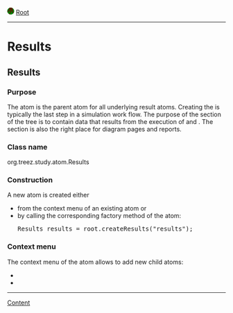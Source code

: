 ![](../../../icons/root.png) [Root](../root.md)

----

# Results

<H2>Results</H2>

<H3>Purpose</H3>

The <a class="results"></a> atom is the parent atom for all underlying result atoms. Creating the <a class="results"></a> is 
typically the last step in a simulation work flow. The purpose of the <a class="results"></a> section of the tree is to contain
data that results from the execution of <a class="models"></a> and <a class="studies"></a>. The <a class="results"></a> section 
is also the right place for diagram pages and reports.  

<H3>Class name</H3>

org.treez.study.atom.Results

<H3>Construction</H3>

A new <a class="results"></a> atom is created either 
<ul>
	<li>from the context menu of an existing <a class="root"></a> atom or 
	</li>
	<li>by calling the corresponding factory method of the <a class="root"></a> atom:	
	<pre class="prettyprint">Results results = root.createResults("results");</pre>	     
	</li>
</ul>

<H3>Context menu</H3>

The context menu of the <a class="results"></a> atom allows to add new child atoms: 
<ul>
<li><a class = "data"></a></li>
<li><a class = "page"> </a></li>
</ul>

</body>

----
[Content](../../../README.md)
